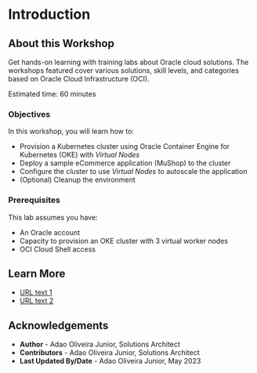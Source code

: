 # Introduction

## About this Workshop

Get hands-on learning with training labs about Oracle cloud solutions. The workshops featured cover various solutions, skill levels, and categories based on Oracle Cloud Infrastructure (OCI).

Estimated time: 60 minutes

### Objectives

In this workshop, you will learn how to:

* Provision a Kubernetes cluster using Oracle Container Engine for Kubernetes (OKE) with *Virtual Nodes*
* Deploy a sample eCommerce application (MuShop) to the cluster
* Configure the cluster to use *Virtual Nodes* to autoscale the application
* (Optional) Cleanup the environment

### Prerequisites

This lab assumes you have:

* An Oracle account
* Capacity to provision an OKE cluster with 3 virtual worker nodes
* OCI Cloud Shell access

## Learn More

* [URL text 1](http://docs.oracle.com)
* [URL text 2](http://docs.oracle.com)

## Acknowledgements

* **Author** - Adao Oliveira Junior, Solutions Architect
* **Contributors** -  Adao Oliveira Junior, Solutions Architect
* **Last Updated By/Date** - Adao Oliveira Junior, May 2023
